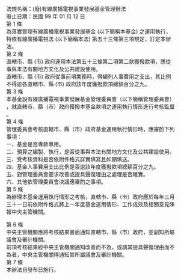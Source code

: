 法規名稱：(廢)有線廣播電視事業發展基金管理辦法  
廢止日期：民國 99 年 01 月 12 日  
第 1 條  
為落實管理有線廣播電視事業發展基金 (以下簡稱本基金) 之運用執行，  
特依有線廣播電視法 (以下簡稱本法) 第五十三條第三項規定，訂定本辦  
法。  
第 2 條  
直轄市、縣 (市) 政府運用本法第五十三條第二項第二款獲撥款項，應從  
事與本法有關地方文化及公共建設使用。  
直轄市、縣 (市) 政府從事前項業務時，得編列人事費用之支出，其比例  
不得逾各直轄市、縣 (市) 政府該年度獲撥款項總額百分之九。  
第 3 條  
本基金設有線廣播電視事業發展基金管理委員會（以下簡稱管理委員會）  
，就直轄市、縣（市）政府獲撥本基金款項之運用執行情形進行考核監督  
。  
第 4 條  
管理委員會考核直轄市、縣（市）政府基金運用執行情形時，應審酌下列  
事項：  
一、基金是否專款專用。  
二、預算之編製、執行，是否從事與本法有關地方文化及公共建設使用。  
三、受考核資料是否依附件格式詳實填寫且如期填送。  
四、基金人事費用支出比例是否逾該年度獲撥款項總額百分之九。  
五、對管理委員會要求改善或提具聲復理由之處理是否確實。  
六、其他依管理委員會決議應審酌之事項。  
第 5 條  
為辦理本基金運用執行情形之考核，直轄市、縣（市）政府應於每年三月  
三十一日前依附件格式將上一年度基金運用情形、工作成效及相關意見陳  
報中央主管機關。  


第 6 條  
中央主管機關應將考核結果書面通知直轄市、縣（市）政府，並副知所屬  
議會及審計機關。  
前項考核結果經中央主管機關通知改善而不為，或請其提具聲復理由而不  
為者，中央主管機關得通知其所屬議會及審計機關。  
第 7 條  
本辦法自發布日施行。  


